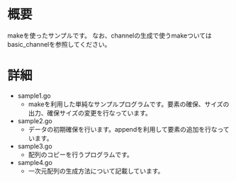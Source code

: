 # 概要
makeを使ったサンプルです。
なお、channelの生成で使うmakeついてはbasic_channelを参照してください。

# 詳細
- sample1.go
  - makeを利用した単純なサンプルプログラムです。要素の確保、サイズの出力、確保サイズの変更を行なっています。
- sample2.go
  - データの初期確保を行います。appendを利用して要素の追加を行なっています。
- sample3.go
  - 配列のコピーを行うプログラムです。
- sample4.go
  - 一次元配列の生成方法について記載しています。



